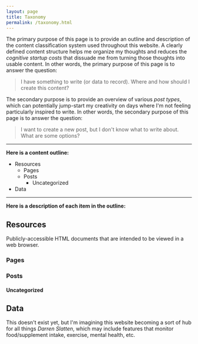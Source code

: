 ```yaml
---
layout: page
title: Taxonomy
permalink: /taxonomy.html
---
```

The primary purpose of this page is to provide an outline and description of the content classification system used throughout this website. A clearly defined content structure helps me organize my thoughts and reduces the *cognitive startup costs* that dissuade me from turning those thoughts into usable content. In other words, the primary purpose of this page is to answer the question:

> I have something to write (or data to record). Where and how should I create this content?

The secondary purpose is to provide an overview of various *post types*, which can potentially jump-start my creativity on days where I'm not feeling particularly inspired to write. In other words, the secondary purpose of this page is to answer the question:

> I want to create a new post, but I don't know what to write about. What are some options?

---

**Here is a content outline:**

* Resources
    * Pages
    * Posts
        * Uncategorized
* Data

---

**Here is a description of each item in the outline:**

## Resources

Publicly-accessible HTML documents that are intended to be viewed in a web browser.

### Pages


### Posts


#### Uncategorized


## Data

This doesn't exist yet, but I'm imagining this website becoming a sort of hub for all things *Darren Slatten*, which may include features that monitor food/supplement intake, exercise, mental health, etc.

